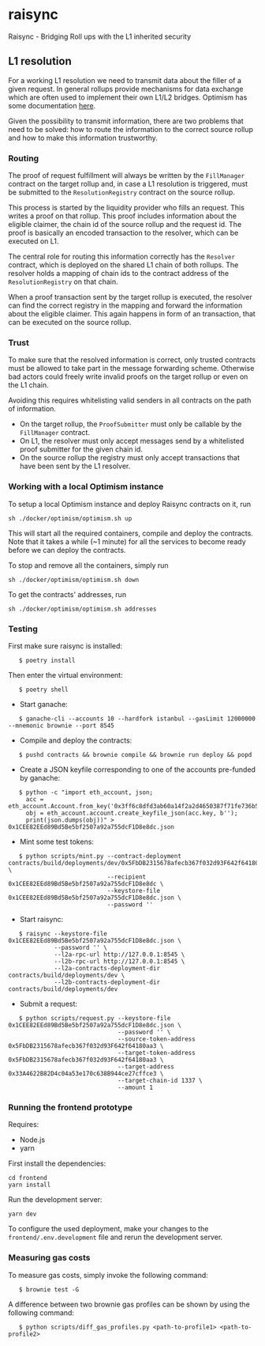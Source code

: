# raisync
Raisync - Bridging Roll ups with the L1 inherited security

## L1 resolution
For a working L1 resolution we need to transmit data about the filler of a given
request. In general rollups provide mechanisms for data exchange which are often
used to implement their own L1/L2 bridges. Optimism has some documentation
[here](https://community.optimism.io/docs/developers/bridge/messaging/).

Given the possibility to transmit information, there are two problems that need
to be solved: how to route the information to the correct source rollup and how
to make this information trustworthy.

### Routing

The proof of request fulfillment will always be written by the `FillManager`
contract on the target rollup and, in case a L1 resolution is triggered, must be
submitted to the `ResolutionRegistry` contract on the source rollup.

This process is started by the liquidity provider who fills an request. This
writes a proof on that rollup. This proof includes information about the
eligible claimer, the chain id of the source rollup and the request id. The
proof is basically an encoded transaction to the resolver, which can be executed
on L1.

The central role for routing this information correctly has the `Resolver`
contract, which is deployed on the shared L1 chain of both rollups. The resolver
holds a mapping of chain ids to the contract address of the `ResolutionRegistry`
on that chain.

When a proof transaction sent by the target rollup is executed, the resolver can
find the correct registry in the mapping and forward the information about the
eligible claimer. This again happens in form of an transaction, that can be
executed on the source rollup.

### Trust

To make sure that the resolved information is correct, only trusted contracts
must be allowed to take part in the message forwarding scheme. Otherwise bad
actors could freely write invalid proofs on the target rollup or even on the L1
chain.

Avoiding this requires whitelisting valid senders in all contracts on the path
of information.
- On the target rollup, the `ProofSubmitter` must only be callable by the
  `FillManager` contract.
- On L1, the resolver must only accept messages send by a whitelisted proof
  submitter for the given chain id.
- On the source rollup the registry must only accept transactions that have been
  sent by the L1 resolver.

### Working with a local Optimism instance

To setup a local Optimism instance and deploy Raisync contracts on it,
run

```
sh ./docker/optimism/optimism.sh up
```

This will start all the required containers, compile and deploy the contracts.
Note that it takes a while (~1 minute) for all the services to become ready
before we can deploy the contracts.

To stop and remove all the containers, simply run
```
sh ./docker/optimism/optimism.sh down
```

To get the contracts' addresses, run
```
sh ./docker/optimism/optimism.sh addresses
```

### Testing

First make sure raisync is installed:

```
   $ poetry install
```

Then enter the virtual environment:

```
   $ poetry shell
```

- Start ganache:

```
   $ ganache-cli --accounts 10 --hardfork istanbul --gasLimit 12000000 --mnemonic brownie --port 8545
```

- Compile and deploy the contracts:

```
   $ pushd contracts && brownie compile && brownie run deploy && popd
```

- Create a JSON keyfile corresponding to one of the accounts pre-funded by ganache:

```
   $ python -c "import eth_account, json;
     acc = eth_account.Account.from_key('0x3ff6c8dfd3ab60a14f2a2d4650387f71fe736b519d990073e650092faaa621fa');
     obj = eth_account.account.create_keyfile_json(acc.key, b'');
     print(json.dumps(obj))" > 0x1CEE82EEd89Bd5Be5bf2507a92a755dcF1D8e8dc.json
```

- Mint some test tokens:

```
   $ python scripts/mint.py --contract-deployment contracts/build/deployments/dev/0x5FbDB2315678afecb367f032d93F642f64180aa3.json \
                            --recipient 0x1CEE82EEd89Bd5Be5bf2507a92a755dcF1D8e8dc \
                            --keystore-file 0x1CEE82EEd89Bd5Be5bf2507a92a755dcF1D8e8dc.json \
                            --password ''
```

- Start raisync:

```
   $ raisync --keystore-file 0x1CEE82EEd89Bd5Be5bf2507a92a755dcF1D8e8dc.json \
             --password '' \
             --l2a-rpc-url http://127.0.0.1:8545 \
             --l2b-rpc-url http://127.0.0.1:8545 \
             --l2a-contracts-deployment-dir contracts/build/deployments/dev \
             --l2b-contracts-deployment-dir contracts/build/deployments/dev
```

- Submit a request:

```
   $ python scripts/request.py --keystore-file 0x1CEE82EEd89Bd5Be5bf2507a92a755dcF1D8e8dc.json \
                               --password '' \
                               --source-token-address 0x5FbDB2315678afecb367f032d93F642f64180aa3 \
                               --target-token-address 0x5FbDB2315678afecb367f032d93F642f64180aa3 \
                               --target-address 0x33A4622B82D4c04a53e170c638B944ce27cffce3 \
                               --target-chain-id 1337 \
                               --amount 1
```

### Running the frontend prototype

Requires:
- Node.js
- yarn

First install the dependencies:

```
cd frontend
yarn install
```

Run the development server:

```
yarn dev
```

To configure the used deployment, make your changes to the `frontend/.env.development` file and rerun the development server.

### Measuring gas costs

To measure gas costs, simply invoke the following command:

```
   $ brownie test -G
```


A difference between two brownie gas profiles can be shown by using the
following command:

```
   $ python scripts/diff_gas_profiles.py <path-to-profile1> <path-to-profile2>
```
